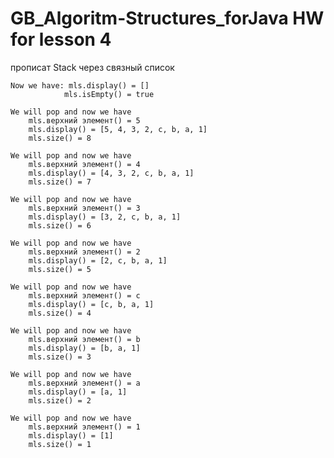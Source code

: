 # GB_Algoritm-Structures_forJava HW for lesson 4



прописат Stack через связный список

	Now we have: mls.display() = []
				mls.isEmpty() = true

	We will pop and now we have
		mls.верхний элемент() = 5
		mls.display() = [5, 4, 3, 2, c, b, a, 1]
		mls.size() = 8

	We will pop and now we have
		mls.верхний элемент() = 4
		mls.display() = [4, 3, 2, c, b, a, 1]
		mls.size() = 7

	We will pop and now we have
		mls.верхний элемент() = 3
		mls.display() = [3, 2, c, b, a, 1]
		mls.size() = 6

	We will pop and now we have
		mls.верхний элемент() = 2
		mls.display() = [2, c, b, a, 1]
		mls.size() = 5

	We will pop and now we have
		mls.верхний элемент() = c
		mls.display() = [c, b, a, 1]
		mls.size() = 4

	We will pop and now we have
		mls.верхний элемент() = b
		mls.display() = [b, a, 1]
		mls.size() = 3

	We will pop and now we have
		mls.верхний элемент() = a
		mls.display() = [a, 1]
		mls.size() = 2

	We will pop and now we have
		mls.верхний элемент() = 1
		mls.display() = [1]
		mls.size() = 1